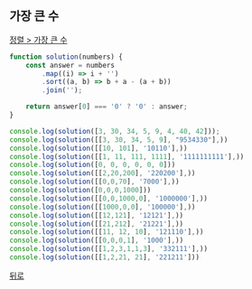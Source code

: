 ## 가장 큰 수

[정렬 > 가장 큰 수](https://programmers.co.kr/learn/courses/30/lessons/42746)

``` js
function solution(numbers) {
    const answer = numbers
        .map((i) => i + '')
        .sort((a, b) => b + a - (a + b))
        .join('');

    return answer[0] === '0' ? '0' : answer;
}

console.log(solution([3, 30, 34, 5, 9, 4, 40, 42]));
console.log(solution([[3, 30, 34, 5, 9], "9534330"],))
console.log(solution([[10, 101], '10110'],))
console.log(solution([[1, 11, 111, 1111], '1111111111'],))
console.log(solution([0, 0, 0, 0, 0, 0]))
console.log(solution([[2,20,200], '220200'],))
console.log(solution([[0,0,70], '7000'],))
console.log(solution([0,0,0,1000]))
console.log(solution([[0,0,1000,0], '1000000'],))
console.log(solution([[1000,0,0], '100000'],))
console.log(solution([[12,121], '12121'],))
console.log(solution([[21,212], '21221'],))
console.log(solution([[11, 12, 10], '121110'],))
console.log(solution([[0,0,0,1], '1000'],))
console.log(solution([[1,2,3,1,1,3], '332111'],))
console.log(solution([[1,2,21, 21], '221211']))
```

[뒤로](https://github.com/SeongYongLee/TIL/tree/main/Algorithm/Programmers)
